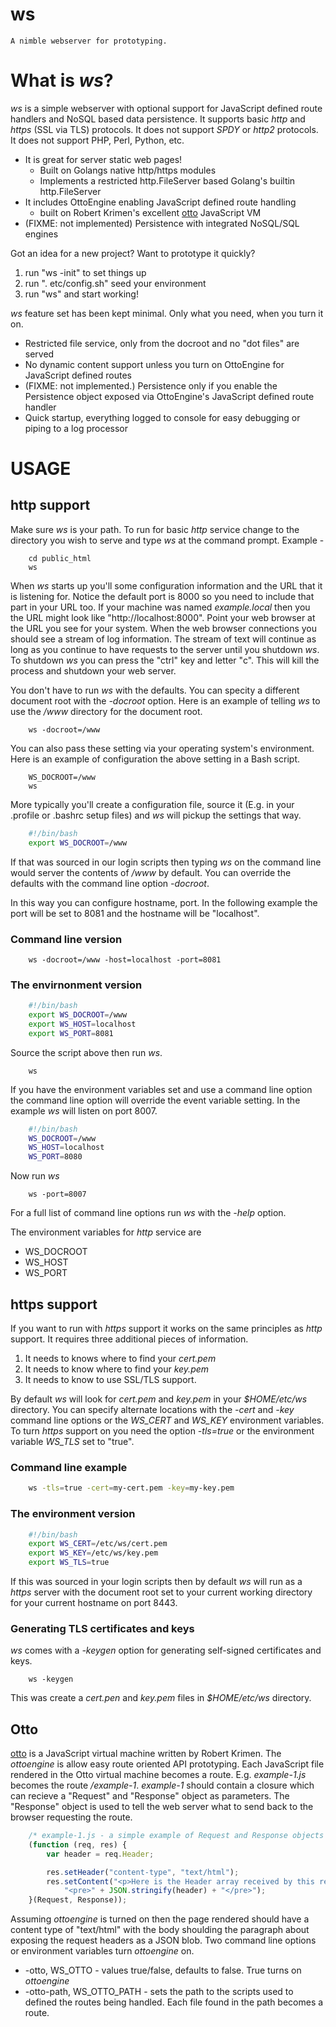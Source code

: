 ws
==

    A nimble webserver for prototyping. 


# What is _ws_?

*ws* is a simple webserver with optional support for JavaScript defined route handlers and NoSQL based data persistence.  It supports basic _http_ and _https_ (SSL via TLS) protocols.  It does not support _SPDY_ or _http2_ protocols. It does not support PHP, Perl, Python, etc.

+ It is great for server static web pages!
    - Built on Golangs native http/https modules
    - Implements a restricted http.FileServer based Golang's builtin http.FileServer
+ It includes OttoEngine enabling JavaScript defined route handling
    - built on Robert Krimen's excellent [otto](https://github.com/robertkrimen/otto) JavaScript VM
+ (FIXME: not implemented) Persistence with integrated NoSQL/SQL engines

Got an idea for a new project? Want to prototype it quickly? 

1. run "ws -init" to set things up
2. run ". etc/config.sh" seed your environment
3. run "ws" and start working!

_ws_ feature set has been kept minimal. Only what you need, when you turn it on.

+ Restricted file service, only from the docroot and no "dot files" are served
+ No dynamic content support unless you turn on OttoEngine for JavaScript defined routes
+ (FIXME: not implemented.) Persistence only if you enable the Persistence object exposed via OttoEngine's JavaScript defined route handler
+ Quick startup, everything logged to console for easy debugging or piping to a log processor


# USAGE

## http support

Make sure _ws_ is your path. To run for basic _http_ service change to 
the directory you wish to serve and type _ws_ at the command prompt. Example -

```shell
    cd public_html
    ws
```

When _ws_ starts up you'll some configuration information and the URL that it is listening for. Notice the default port is 8000 so you need to include that part in your URL too. If your machine was named _example.local_ then you the URL might look like "http://localhost:8000". Point your web browser at the URL you see for your system.  When the web browser connections you should see a stream of log information. The stream of text will continue as long as you continue to have requests to the server until you shutdown _ws_. To shutdown _ws_ you can press the "ctrl" key and letter "c". This will kill the process and shutdown your web server.

You don't have to run _ws_ with the defaults.  You can specity a different document root with the _-docroot_ option. Here is an example of telling _ws_ to use the */www* directory for the document root.

```shell
    ws -docroot=/www
```

You can also pass these setting via your operating system's environment. Here is an example of configuration the above setting in a Bash script.


```shell
    WS_DOCROOT=/www
    ws
```

More typically you'll create a configuration file, source it (E.g. in your .profile or .bashrc setup files) and _ws_ will pickup the settings that way.

```bash
    #!/bin/bash
    export WS_DOCROOT=/www
```

If that was sourced in our login scripts then typing _ws_ on the command line would server the contents of */www* by default. You can override the defaults with the command line option _-docroot_.

In this way you can configure hostname, port.  In the following example
the port will be set to 8081 and the hostname will be "localhost".


### Command line version

```shell
    ws -docroot=/www -host=localhost -port=8081
```

### The envirnonment version

```bash
    #!/bin/bash
    export WS_DOCROOT=/www
    export WS_HOST=localhost
    export WS_PORT=8081
```

Source the script above then run _ws_.

```shell
    ws
```

If you have the environment variables set and use a command line option
the command line option will override the event variable setting. In the
example _ws_ will listen on port 8007.

```bash
    #!/bin/bash
    WS_DOCROOT=/www
    WS_HOST=localhost
    WS_PORT=8080
```

Now run _ws_

```
    ws -port=8007
```

For a full list of command line options run _ws_ with the _-help_ option.

The environment variables for _http_ service are

+ WS_DOCROOT
+ WS_HOST
+ WS_PORT


## https support

If you want to run with _https_ support it works on the same principles as _http_ support. It requires three additional pieces of information. 

1. It needs to knows where to find your *cert.pem*
2. It needs to know where to find your  *key.pem*
3. It needs to know to use SSL/TLS support.

By default _ws_ will look for *cert.pem* and *key.pem* in your *$HOME/etc/ws* directory. You can specify alternate locations with the _-cert_ and _-key_ command line options or the _WS\_CERT_ and _WS\_KEY_ environment variables.  To turn _https_ support on you need the option _-tls=true_ or the environment variable _WS\_TLS_ set to "true".


### Command line example

```bash
    ws -tls=true -cert=my-cert.pem -key=my-key.pem
```


### The environment version

```bash
    #!/bin/bash
    export WS_CERT=/etc/ws/cert.pem
    export WS_KEY=/etc/ws/key.pem
    export WS_TLS=true
```

If this was sourced in your login scripts then by default _ws_ will run as a 
_https_ server with the document root set to your current working directory for your current hostname on port 8443.


### Generating TLS certificates and keys

_ws_ comes with a *-keygen* option for generating self-signed certificates and keys.

```SHELL
    ws -keygen
```

This was create a *cert.pen* and *key.pem* files in *$HOME/etc/ws* directory.


## Otto

[otto](https://github.com/robertkrimen/otto) is a JavaScript virtual machine written by Robert Krimen.  The _ottoengine_ is allow easy route oriented API prototyping.  Each JavaScript file rendered in the Otto virtual machine becomes a route.  E.g. *example-1.js* becomes the route */example-1*. *example-1* should contain a closure which can recieve a "Request" and "Response" object as parameters. The "Response" object is used to tell the web server what to send back to the browser requesting the route.

```JavaScript
    /* example-1.js - a simple example of Request and Response objects */
    (function (req, res) {
        var header = req.Header;

        res.setHeader("content-type", "text/html");
        res.setContent("<p>Here is the Header array received by this request</p>" +
            "<pre>" + JSON.stringify(header) + "</pre>");
    }(Request, Response));
```

Assuming _ottoengine_ is turned on then the page rendered should have a content type of "text/html" with the body shoulding the paragraph about exposing the request headers as a JSON blob.  Two command line options or environment variables turn _ottoengine_ on.

+ -otto, WS_OTTO - values true/false, defaults to false. True turns on _ottoengine_
+ -otto-path, WS_OTTO_PATH - sets the path to the scripts used to defined the routes being handled. Each file found in the path becomes a route.





